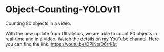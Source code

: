 # Object-Counting-YOLOv11
Counting 80 objects in a video.

With the new update from Ultralytics, we are able to count 80 objects in real-time and in a video.
Watch the details on my YouTube channel. Here you can find the link: https://youtu.be/DPlNtsD6rrk&t
